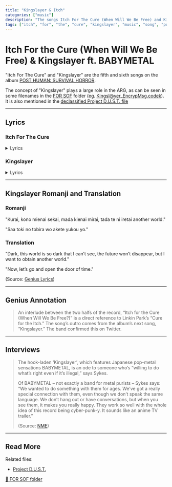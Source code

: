 ```yaml
---
title: "Kingslayer & Itch"
categories: ["music"]
description: "The songs Itch For The Cure (When Will We Be Free) and Kingslayer from the album POST HUMAN: SURVIVAL HORROR."
tags: ["itch", "for", "the", "cure", "kingslayer", "music", "song", "post", "human", "survival", "horror"]
---
```

# Itch For the Cure (When Will We Be Free) & Kingslayer ft. BABYMETAL

"Itch For The Cure" and "Kingslayer" are the fifth and sixth songs on the album [POST HUMAN: SURVIVAL HORROR](ph-survival-horror).

The concept of "Kingslayer" plays a large role in the ARG, as can be seen in some filenames in the [FOR SOF](../files/for-sof) folder
(eg. [Kingsl@yer_EncrypMsg.codek](../files/kingslayercodec.md)).
It is also mentioned in the [declassified Project D.U.S.T. file](../files/project_dust.md)

***

## Lyrics

### Itch For The Cure

<details class="lyrics">
    <summary>Lyrics</summary>

I know why you're here, you're fed up of the fear/
Sick of the fantasy world they've built, so you never see clear/
Something is coming unplugged (Coming unplugged)/
There's a glitch in your trust/
You got an itch for the cure, but you're scared to walk out the door/
I'm here to tell you there's a universe that lives without law/
Something is coming unplugged (Unplugged)/
'Cause you keep asking yourself/

When will we be free?/

I wanna be a kingslayer (When will we be free?)/
Something is coming unplugged (When will we be free?)/
There's a glitch in your trust.

(Source: Genius Lyrics)

</details>

### Kingslayer

<details class="lyrics">
    <summary>Lyrics</summary>

hi, are you looking for the other side?/
feel like nothing ever seems quite right?/
are you circling the drain pipe,/
getting off on pain like/
you’re corrupted?/
i need to know where your loyalties lie/
tell me are you gonna bark or bite?/ 
do you really want to twist the knife/
in the belly of the monster?/
get the fuck up/ 
wake the fuck up/
wipe the system 
and back the fuck up./ 
you’re a puppet/
when they cut your strings off/
don’t come crawling back./
(you're on your own)/

kingslayer, destroying castles in the sky/
kingslayer, forevermore the apple of my eye/
i’d sacrifice my life to find you/
angel of the blade/
kingslayer, come and collect us from the night/

暗い (Cry)/ 
 この見えない世界/
 まだ消えない未来/
 ただ手に入れたい/
another world/

system failure/ 
life is encrypted/ 
you are modified/
like a virus in a lullaby/ 
artificial ‘til the day you die silly programme/
you’re corrupted!/
 
さあ 時の/
扉を開けて/
行こうよ/

kingslayer, destroying castles in the sky/
kingslayer, i’ll fight for you until i die/
kingslayer, destroying castles in the sky/
kingslayer, forevermore the apple of my eye/
i’d sacrifice it all to guide you/
never have to battle alone/
kingslayer, come and collect us from the night/

this is your wake up call/
we’re going down the rabbit hole/
are you ready?/
i can’t feel you./
is this what you want?/
this is what you’ll fucking get./

(Source: Kingslayer lyric video description.)

</details>

***

## Kingslayer Romanji and Translation

### Romanji

"Kurai, kono mienai sekai,
mada kienai mirai,
tada te ni iretai another world."

"Saa toki no tobira wo akete yukou yo."

### Translation

"Dark, this world is so dark that I can’t see,
the future won’t disappear,
but I want to obtain another world."

"Now, let’s go and open the door of time."

(Source: [Genius Lyrics](https://genius.com/Bring-me-the-horizon-kingslayer-lyrics))

***

## Genius Annotation

> An interlude between the two halfs of the record, 
“Itch for the Cure (When Will We Be Free?)” is a direct 
reference to Linkin Park’s “Cure for the Itch.” The song’s 
outro comes from the album’s next song, “Kingslayer.” 
The band confirmed this on Twitter.

***

## Interviews

> The hook-laden ‘Kingslayer’, which features Japanese pop-metal sensations BABYMETAL, 
is an ode to someone who’s “willing to do what’s right even if it’s illegal,” says Sykes.
>
> Of BABYMETAL – not exactly a band for metal purists – Sykes says: “We wanted to do 
something with them for ages. We’ve got a really special connection with them, even 
though we don’t speak the same language. We don’t hang out or have conversations, but 
when you see them, it makes you really happy. They work so well with the whole idea of 
this record being cyber-punk-y. It sounds like an anime TV trailer.” 
>
> (Source: [NME](https://www.nme.com/big-reads/bring-me-the-horizon-cover-interview-2020-post-human-survival-horror-2804768))

***

## Read More

Related files:

- [Project D.U.S.T.](../files/project_dust.md)

[📁 FOR SOF folder](../files/for-sof.md)
